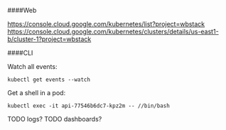 ####Web

https://console.cloud.google.com/kubernetes/list?project=wbstack
https://console.cloud.google.com/kubernetes/clusters/details/us-east1-b/cluster-1?project=wbstack

####CLI

Watch all events:

```kubectl get events --watch```

Get a shell in a pod:

```kubectl exec -it api-77546b6dc7-kpz2m -- //bin/bash```

TODO logs?
TODO dashboards?
